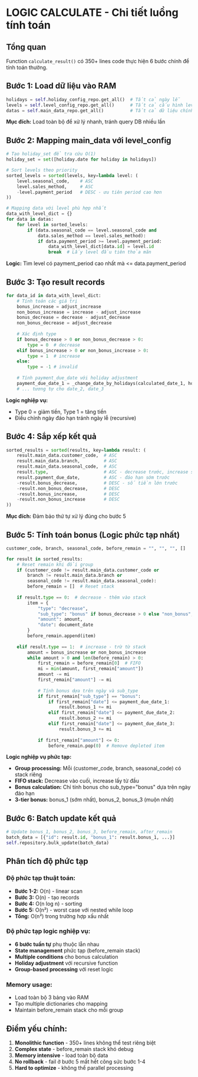 # LOGIC CALCULATE - Chi tiết luồng tính toán

## Tổng quan
Function `calculate_result()` có 350+ lines code thực hiện 6 bước chính để tính toán thưởng.

## Bước 1: Load dữ liệu vào RAM
```python
holidays = self.holiday_config_repo.get_all()  # Tất cả ngày lễ
levels = self.level_config_repo.get_all()      # Tất cả cấu hình level
datas = self.main_data_repo.get_all()          # Tất cả dữ liệu chính
```
**Mục đích:** Load toàn bộ để xử lý nhanh, tránh query DB nhiều lần

## Bước 2: Mapping main_data với level_config
```python
# Tạo holiday_set để tra cứu O(1)
holiday_set = set([holiday.date for holiday in holidays])

# Sort levels theo priority
sorted_levels = sorted(levels, key=lambda level: (
    level.seasonal_code,    # ASC
    level.sales_method,     # ASC  
    -level.payment_period   # DESC - ưu tiên period cao hơn
))

# Mapping data với level phù hợp nhất
data_with_level_dict = {}
for data in datas:
    for level in sorted_levels:
        if (data.seasonal_code == level.seasonal_code and 
            data.sales_method == level.sales_method):
            if data.payment_period >= level.payment_period:
                data_with_level_dict[data.id] = level.id
                break  # Lấy level đầu tiên thỏa mãn
```
**Logic:** Tìm level có payment_period cao nhất mà <= data.payment_period

## Bước 3: Tạo result records
```python
for data_id in data_with_level_dict:
    # Tính toán các giá trị
    bonus_increase = adjust_increase
    non_bonus_increase = increase - adjust_increase  
    bonus_decrease = decrease - adjust_decrease
    non_bonus_decrease = adjust_decrease
    
    # Xác định type
    if bonus_decrease > 0 or non_bonus_decrease > 0:
        type = 0  # decrease
    elif bonus_increase > 0 or non_bonus_increase > 0:
        type = 1  # increase
    else:
        type = -1 # invalid
    
    # Tính payment_due_date với holiday adjustment
    payment_due_date_1 = _change_date_by_holidays(calculated_date_1, holiday_set)
    # ... tương tự cho date_2, date_3
```
**Logic nghiệp vụ:** 
- Type 0 = giảm tiền, Type 1 = tăng tiền
- Điều chỉnh ngày đáo hạn tránh ngày lễ (recursive)

## Bước 4: Sắp xếp kết quả
```python
sorted_results = sorted(results, key=lambda result: (
    result.main_data.customer_code,  # ASC
    result.main_data.branch,         # ASC  
    result.main_data.seasonal_code,  # ASC
    result.type,                     # ASC - decrease trước, increase sau
    result.payment_due_date,         # ASC - đáo hạn sớm trước
    -result.bonus_decrease,          # DESC - số tiền lớn trước
    -result.non_bonus_decrease,      # DESC
    -result.bonus_increase,          # DESC
    -result.non_bonus_increase       # DESC
))
```
**Mục đích:** Đảm bảo thứ tự xử lý đúng cho bước 5

## Bước 5: Tính toán bonus (Logic phức tạp nhất)
```python
customer_code, branch, seasonal_code, before_remain = "", "", "", []

for result in sorted_results:
    # Reset remain khi đổi group
    if (customer_code != result.main_data.customer_code or 
        branch != result.main_data.branch or 
        seasonal_code != result.main_data.seasonal_code):
        before_remain = []  # Reset stack
    
    if result.type == 0:  # decrease - thêm vào stack
        item = {
            "type": "decrease",
            "sub_type": "bonus" if bonus_decrease > 0 else "non_bonus", 
            "amount": amount,
            "date": document_date
        }
        before_remain.append(item)
        
    elif result.type == 1:  # increase - trừ từ stack
        amount = bonus_increase or non_bonus_increase
        while amount > 0 and len(before_remain) > 0:
            first_remain = before_remain[0]  # FIFO
            mi = min(amount, first_remain["amount"])
            amount -= mi
            first_remain["amount"] -= mi
            
            # Tính bonus dựa trên ngày và sub_type
            if first_remain["sub_type"] == "bonus":
                if first_remain["date"] <= payment_due_date_1:
                    result.bonus_1 += mi
                elif first_remain["date"] <= payment_due_date_2:
                    result.bonus_2 += mi  
                elif first_remain["date"] <= payment_due_date_3:
                    result.bonus_3 += mi
            
            if first_remain["amount"] <= 0:
                before_remain.pop(0)  # Remove depleted item
```

**Logic nghiệp vụ phức tạp:**
- **Group processing:** Mỗi (customer_code, branch, seasonal_code) có stack riêng
- **FIFO stack:** Decrease vào cuối, increase lấy từ đầu
- **Bonus calculation:** Chỉ tính bonus cho sub_type="bonus" dựa trên ngày đáo hạn
- **3-tier bonus:** bonus_1 (sớm nhất), bonus_2, bonus_3 (muộn nhất)

## Bước 6: Batch update kết quả
```python
# Update bonus_1, bonus_2, bonus_3, before_remain, after_remain
batch_data = [{"id": result.id, "bonus_1": result.bonus_1, ...}]
self.repository.bulk_update(batch_data)
```

## Phân tích độ phức tạp

### Độ phức tạp thuật toán:
- **Bước 1-2:** O(n) - linear scan
- **Bước 3:** O(n) - tạo records  
- **Bước 4:** O(n log n) - sorting
- **Bước 5:** O(n²) - worst case với nested while loop
- **Tổng:** O(n²) trong trường hợp xấu nhất

### Độ phức tạp logic nghiệp vụ:
- **6 bước tuần tự** phụ thuộc lẫn nhau
- **State management** phức tạp (before_remain stack)
- **Multiple conditions** cho bonus calculation
- **Holiday adjustment** với recursive function
- **Group-based processing** với reset logic

### Memory usage:
- Load toàn bộ 3 bảng vào RAM
- Tạo multiple dictionaries cho mapping
- Maintain before_remain stack cho mỗi group

## Điểm yếu chính:
1. **Monolithic function** - 350+ lines không thể test riêng biệt
2. **Complex state** - before_remain stack khó debug
3. **Memory intensive** - load toàn bộ data
4. **No rollback** - fail ở bước 5 mất hết công sức bước 1-4
5. **Hard to optimize** - không thể parallel processing